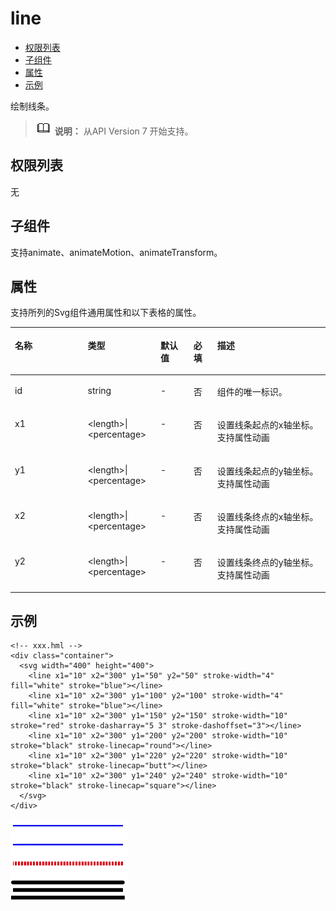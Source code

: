 # line<a name="ZH-CN_TOPIC_0000001164735712"></a>

-   [权限列表](#zh-cn_topic_0000001127125062_section11257113618419)
-   [子组件](#zh-cn_topic_0000001127125062_section9288143101012)
-   [属性](#zh-cn_topic_0000001127125062_section2907183951110)
-   [示例](#zh-cn_topic_0000001127125062_section360556124815)

绘制线条。

>![](../../public_sys-resources/icon-note.gif) **说明：** 
>从API Version 7 开始支持。

## 权限列表<a name="zh-cn_topic_0000001127125062_section11257113618419"></a>

无

## 子组件<a name="zh-cn_topic_0000001127125062_section9288143101012"></a>

支持animate、animateMotion、animateTransform。

## 属性<a name="zh-cn_topic_0000001127125062_section2907183951110"></a>

支持所列的Svg组件通用属性和以下表格的属性。

<a name="zh-cn_topic_0000001127125062_table20633101642315"></a>
<table><thead align="left"><tr id="zh-cn_topic_0000001127125062_row663331618238"><th class="cellrowborder" valign="top" width="23.119999999999997%" id="mcps1.1.6.1.1"><p id="zh-cn_topic_0000001127125062_aaf1247770b244944bbcc9f28d9a6f00b"><a name="zh-cn_topic_0000001127125062_aaf1247770b244944bbcc9f28d9a6f00b"></a><a name="zh-cn_topic_0000001127125062_aaf1247770b244944bbcc9f28d9a6f00b"></a>名称</p>
</th>
<th class="cellrowborder" valign="top" width="23.119999999999997%" id="mcps1.1.6.1.2"><p id="zh-cn_topic_0000001127125062_a6efc3502761f4faf9630e484280f75b6"><a name="zh-cn_topic_0000001127125062_a6efc3502761f4faf9630e484280f75b6"></a><a name="zh-cn_topic_0000001127125062_a6efc3502761f4faf9630e484280f75b6"></a>类型</p>
</th>
<th class="cellrowborder" valign="top" width="10.48%" id="mcps1.1.6.1.3"><p id="zh-cn_topic_0000001127125062_a27a37273d9ad47569ddbcb8db985d302"><a name="zh-cn_topic_0000001127125062_a27a37273d9ad47569ddbcb8db985d302"></a><a name="zh-cn_topic_0000001127125062_a27a37273d9ad47569ddbcb8db985d302"></a>默认值</p>
</th>
<th class="cellrowborder" valign="top" width="7.5200000000000005%" id="mcps1.1.6.1.4"><p id="zh-cn_topic_0000001127125062_p824610360217"><a name="zh-cn_topic_0000001127125062_p824610360217"></a><a name="zh-cn_topic_0000001127125062_p824610360217"></a>必填</p>
</th>
<th class="cellrowborder" valign="top" width="35.76%" id="mcps1.1.6.1.5"><p id="zh-cn_topic_0000001127125062_a2ff3361bfd3b420ba4967452d2ddd098"><a name="zh-cn_topic_0000001127125062_a2ff3361bfd3b420ba4967452d2ddd098"></a><a name="zh-cn_topic_0000001127125062_a2ff3361bfd3b420ba4967452d2ddd098"></a>描述</p>
</th>
</tr>
</thead>
<tbody><tr id="zh-cn_topic_0000001127125062_row36332165231"><td class="cellrowborder" valign="top" width="23.119999999999997%" headers="mcps1.1.6.1.1 "><p id="zh-cn_topic_0000001127125062_a83b6dd280109466fb015e64de1ef4df3"><a name="zh-cn_topic_0000001127125062_a83b6dd280109466fb015e64de1ef4df3"></a><a name="zh-cn_topic_0000001127125062_a83b6dd280109466fb015e64de1ef4df3"></a>id</p>
</td>
<td class="cellrowborder" valign="top" width="23.119999999999997%" headers="mcps1.1.6.1.2 "><p id="zh-cn_topic_0000001127125062_abc38fa2b85854bc687af75eb17a00a4d"><a name="zh-cn_topic_0000001127125062_abc38fa2b85854bc687af75eb17a00a4d"></a><a name="zh-cn_topic_0000001127125062_abc38fa2b85854bc687af75eb17a00a4d"></a>string</p>
</td>
<td class="cellrowborder" valign="top" width="10.48%" headers="mcps1.1.6.1.3 "><p id="zh-cn_topic_0000001127125062_a8d12e4af905d4743a5ec9cd6018d2972"><a name="zh-cn_topic_0000001127125062_a8d12e4af905d4743a5ec9cd6018d2972"></a><a name="zh-cn_topic_0000001127125062_a8d12e4af905d4743a5ec9cd6018d2972"></a>-</p>
</td>
<td class="cellrowborder" valign="top" width="7.5200000000000005%" headers="mcps1.1.6.1.4 "><p id="zh-cn_topic_0000001127125062_p42461736102118"><a name="zh-cn_topic_0000001127125062_p42461736102118"></a><a name="zh-cn_topic_0000001127125062_p42461736102118"></a>否</p>
</td>
<td class="cellrowborder" valign="top" width="35.76%" headers="mcps1.1.6.1.5 "><p id="zh-cn_topic_0000001127125062_a1a1731af05554f119fa365748f276bb2"><a name="zh-cn_topic_0000001127125062_a1a1731af05554f119fa365748f276bb2"></a><a name="zh-cn_topic_0000001127125062_a1a1731af05554f119fa365748f276bb2"></a>组件的唯一标识。</p>
</td>
</tr>
<tr id="zh-cn_topic_0000001127125062_row1634171618236"><td class="cellrowborder" valign="top" width="23.119999999999997%" headers="mcps1.1.6.1.1 "><p id="zh-cn_topic_0000001127125062_a3cf785e2a2a043268d168f58d59207c8"><a name="zh-cn_topic_0000001127125062_a3cf785e2a2a043268d168f58d59207c8"></a><a name="zh-cn_topic_0000001127125062_a3cf785e2a2a043268d168f58d59207c8"></a>x1</p>
</td>
<td class="cellrowborder" valign="top" width="23.119999999999997%" headers="mcps1.1.6.1.2 "><p id="zh-cn_topic_0000001127125062_aa9b258d23e1e425dbc2ffe8edbc91a42"><a name="zh-cn_topic_0000001127125062_aa9b258d23e1e425dbc2ffe8edbc91a42"></a><a name="zh-cn_topic_0000001127125062_aa9b258d23e1e425dbc2ffe8edbc91a42"></a>&lt;length&gt;|&lt;percentage&gt;</p>
</td>
<td class="cellrowborder" valign="top" width="10.48%" headers="mcps1.1.6.1.3 "><p id="zh-cn_topic_0000001127125062_ac312df4f14444c98955ed055456848a7"><a name="zh-cn_topic_0000001127125062_ac312df4f14444c98955ed055456848a7"></a><a name="zh-cn_topic_0000001127125062_ac312df4f14444c98955ed055456848a7"></a>-</p>
</td>
<td class="cellrowborder" valign="top" width="7.5200000000000005%" headers="mcps1.1.6.1.4 "><p id="zh-cn_topic_0000001127125062_p1624612362219"><a name="zh-cn_topic_0000001127125062_p1624612362219"></a><a name="zh-cn_topic_0000001127125062_p1624612362219"></a>否</p>
</td>
<td class="cellrowborder" valign="top" width="35.76%" headers="mcps1.1.6.1.5 "><p id="zh-cn_topic_0000001127125062_p62121758111517"><a name="zh-cn_topic_0000001127125062_p62121758111517"></a><a name="zh-cn_topic_0000001127125062_p62121758111517"></a>设置线条起点的x轴坐标。支持属性动画</p>
</td>
</tr>
<tr id="zh-cn_topic_0000001127125062_row1259531661611"><td class="cellrowborder" valign="top" width="23.119999999999997%" headers="mcps1.1.6.1.1 "><p id="zh-cn_topic_0000001127125062_p1359601671613"><a name="zh-cn_topic_0000001127125062_p1359601671613"></a><a name="zh-cn_topic_0000001127125062_p1359601671613"></a>y1</p>
</td>
<td class="cellrowborder" valign="top" width="23.119999999999997%" headers="mcps1.1.6.1.2 "><p id="zh-cn_topic_0000001127125062_p65967163165"><a name="zh-cn_topic_0000001127125062_p65967163165"></a><a name="zh-cn_topic_0000001127125062_p65967163165"></a>&lt;length&gt;|&lt;percentage&gt;</p>
</td>
<td class="cellrowborder" valign="top" width="10.48%" headers="mcps1.1.6.1.3 "><p id="zh-cn_topic_0000001127125062_p10596151671610"><a name="zh-cn_topic_0000001127125062_p10596151671610"></a><a name="zh-cn_topic_0000001127125062_p10596151671610"></a>-</p>
</td>
<td class="cellrowborder" valign="top" width="7.5200000000000005%" headers="mcps1.1.6.1.4 "><p id="zh-cn_topic_0000001127125062_p1059610169169"><a name="zh-cn_topic_0000001127125062_p1059610169169"></a><a name="zh-cn_topic_0000001127125062_p1059610169169"></a>否</p>
</td>
<td class="cellrowborder" valign="top" width="35.76%" headers="mcps1.1.6.1.5 "><p id="zh-cn_topic_0000001127125062_p125961416161611"><a name="zh-cn_topic_0000001127125062_p125961416161611"></a><a name="zh-cn_topic_0000001127125062_p125961416161611"></a>设置线条起点的y轴坐标。支持属性动画</p>
</td>
</tr>
<tr id="zh-cn_topic_0000001127125062_row11404114510176"><td class="cellrowborder" valign="top" width="23.119999999999997%" headers="mcps1.1.6.1.1 "><p id="zh-cn_topic_0000001127125062_p11404124541714"><a name="zh-cn_topic_0000001127125062_p11404124541714"></a><a name="zh-cn_topic_0000001127125062_p11404124541714"></a>x2</p>
</td>
<td class="cellrowborder" valign="top" width="23.119999999999997%" headers="mcps1.1.6.1.2 "><p id="zh-cn_topic_0000001127125062_p108919015549"><a name="zh-cn_topic_0000001127125062_p108919015549"></a><a name="zh-cn_topic_0000001127125062_p108919015549"></a>&lt;length&gt;|&lt;percentage&gt;</p>
</td>
<td class="cellrowborder" valign="top" width="10.48%" headers="mcps1.1.6.1.3 "><p id="zh-cn_topic_0000001127125062_p20892019541"><a name="zh-cn_topic_0000001127125062_p20892019541"></a><a name="zh-cn_topic_0000001127125062_p20892019541"></a>-</p>
</td>
<td class="cellrowborder" valign="top" width="7.5200000000000005%" headers="mcps1.1.6.1.4 "><p id="zh-cn_topic_0000001127125062_p7893010540"><a name="zh-cn_topic_0000001127125062_p7893010540"></a><a name="zh-cn_topic_0000001127125062_p7893010540"></a>否</p>
</td>
<td class="cellrowborder" valign="top" width="35.76%" headers="mcps1.1.6.1.5 "><p id="zh-cn_topic_0000001127125062_p78950185420"><a name="zh-cn_topic_0000001127125062_p78950185420"></a><a name="zh-cn_topic_0000001127125062_p78950185420"></a>设置线条终点的x轴坐标。支持属性动画</p>
</td>
</tr>
<tr id="zh-cn_topic_0000001127125062_row75241175410"><td class="cellrowborder" valign="top" width="23.119999999999997%" headers="mcps1.1.6.1.1 "><p id="zh-cn_topic_0000001127125062_p117241850155416"><a name="zh-cn_topic_0000001127125062_p117241850155416"></a><a name="zh-cn_topic_0000001127125062_p117241850155416"></a>y2</p>
</td>
<td class="cellrowborder" valign="top" width="23.119999999999997%" headers="mcps1.1.6.1.2 "><p id="zh-cn_topic_0000001127125062_p4724125035416"><a name="zh-cn_topic_0000001127125062_p4724125035416"></a><a name="zh-cn_topic_0000001127125062_p4724125035416"></a>&lt;length&gt;|&lt;percentage&gt;</p>
</td>
<td class="cellrowborder" valign="top" width="10.48%" headers="mcps1.1.6.1.3 "><p id="zh-cn_topic_0000001127125062_p117241350155416"><a name="zh-cn_topic_0000001127125062_p117241350155416"></a><a name="zh-cn_topic_0000001127125062_p117241350155416"></a>-</p>
</td>
<td class="cellrowborder" valign="top" width="7.5200000000000005%" headers="mcps1.1.6.1.4 "><p id="zh-cn_topic_0000001127125062_p4724145065420"><a name="zh-cn_topic_0000001127125062_p4724145065420"></a><a name="zh-cn_topic_0000001127125062_p4724145065420"></a>否</p>
</td>
<td class="cellrowborder" valign="top" width="35.76%" headers="mcps1.1.6.1.5 "><p id="zh-cn_topic_0000001127125062_p107241750205414"><a name="zh-cn_topic_0000001127125062_p107241750205414"></a><a name="zh-cn_topic_0000001127125062_p107241750205414"></a>设置线条终点的y轴坐标。支持属性动画</p>
</td>
</tr>
</tbody>
</table>

## 示例<a name="zh-cn_topic_0000001127125062_section360556124815"></a>

```
<!-- xxx.hml -->
<div class="container">
  <svg width="400" height="400">
    <line x1="10" x2="300" y1="50" y2="50" stroke-width="4" fill="white" stroke="blue"></line>
    <line x1="10" x2="300" y1="100" y2="100" stroke-width="4" fill="white" stroke="blue"></line>
    <line x1="10" x2="300" y1="150" y2="150" stroke-width="10" stroke="red" stroke-dasharray="5 3" stroke-dashoffset="3"></line>
    <line x1="10" x2="300" y1="200" y2="200" stroke-width="10" stroke="black" stroke-linecap="round"></line>
    <line x1="10" x2="300" y1="220" y2="220" stroke-width="10" stroke="black" stroke-linecap="butt"></line>
    <line x1="10" x2="300" y1="240" y2="240" stroke-width="10" stroke="black" stroke-linecap="square"></line>
  </svg>
</div>
```

![](figures/zh-cn_image_0000001127284954.png)

